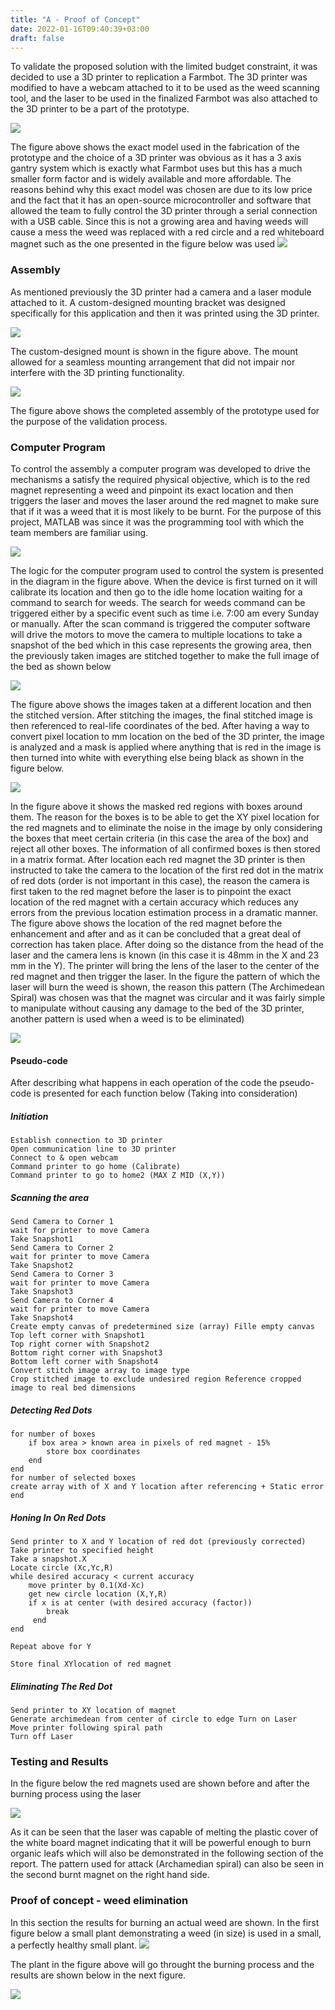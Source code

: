 ```yaml
---
title: "A - Proof of Concept"
date: 2022-01-16T09:40:39+03:00
draft: false
---
```


To validate the proposed solution with the limited budget constraint, it was decided to use a 3D printer to replication a Farmbot. The 3D printer was modified to have a webcam attached to it to be used as the weed scanning tool, and the laser to be used in the finalized Farmbot was also attached to the 3D printer to be a part of the prototype.

![](https://raw.githubusercontent.com/me459ku/Automated-Farming/16131ecf0a98884adcfbc39a55c8f002ee84aba6/img/Proof1.png)



The figure above shows the exact model used in the fabrication of the prototype and the choice of a 3D printer was obvious as it has a 3 axis gantry system
which is exactly what Farmbot uses but this has a much smaller
form factor and is widely available and more affordable. The
reasons behind why this exact model was chosen are due to its low price and the fact that it has an open-source microcontroller and software that allowed the team to fully control the 3D printer through a serial connection with a USB cable. Since this is not a growing area and having weeds will cause a mess the weed was replaced with a red circle and a red whiteboard magnet such as the one presented in the figure below was used
![](https://raw.githubusercontent.com/me459ku/Automated-Farming/16131ecf0a98884adcfbc39a55c8f002ee84aba6/img/Proof2.png)



### Assembly
As mentioned previously the 3D printer had a camera and a laser module attached to it. A custom-designed mounting bracket was designed specifically for this application and then it was printed using the 3D printer.

![](https://raw.githubusercontent.com/me459ku/Automated-Farming/16131ecf0a98884adcfbc39a55c8f002ee84aba6/img/Proof3.png)

The custom-designed mount is shown in the figure above. The mount allowed for a seamless mounting arrangement that did not impair nor interfere with the 3D printing functionality.

![](https://raw.githubusercontent.com/me459ku/Automated-Farming/16131ecf0a98884adcfbc39a55c8f002ee84aba6/img/Proof4.png)

The figure above shows the completed assembly of the prototype used for the purpose of the validation process.

### Computer Program

To control the assembly a computer program was developed to drive the mechanisms a satisfy the required physical objective, which is to the red magnet representing a weed and pinpoint its exact location and then triggers the laser and moves the laser around the red magnet to make sure that if it was a weed that it is most likely to be burnt. For the purpose of this project, MATLAB was since it was the programming tool with which the team members are familiar using.

![](https://raw.githubusercontent.com/me459ku/Automated-Farming/16131ecf0a98884adcfbc39a55c8f002ee84aba6/img/Proof5.png)

The logic for the computer program used to control the system is presented in the diagram in the figure above. When the device is first turned on it will calibrate its location and then go to the idle home location waiting for a command to search for weeds. The search for weeds command can be triggered either by a specific event such as time i.e. 7:00 am every Sunday or manually. After the scan command is triggered the computer software will drive the motors to move the camera to multiple locations to take a snapshot of the bed which in this case represents the growing area, then the previously taken images are stitched together to make the full image of the bed as shown below

![](https://raw.githubusercontent.com/me459ku/Automated-Farming/16131ecf0a98884adcfbc39a55c8f002ee84aba6/img/Proof6.png)

The figure above shows the images taken at a different location and then the stitched version. After stitching the images, the final stitched image is then referenced to real-life coordinates of the bed. After having a way to convert pixel location to mm location on the bed of the 3D printer, the image is analyzed and a mask is applied where anything that is red in the image is then turned into white with everything else being black as shown in the figure below.


![](https://raw.githubusercontent.com/me459ku/Automated-Farming/16131ecf0a98884adcfbc39a55c8f002ee84aba6/img/Proof7.png)

In the figure above it shows the masked red regions with boxes around them. The reason for the boxes is to be able to get the XY pixel location for the red magnets and to eliminate the noise in the image by only considering the boxes that meet certain criteria (in this case the area of the box) and reject all other boxes. The information of all confirmed boxes is then stored in a matrix format. After location each red magnet the 3D printer is then instructed to take the camera to the location of the first red dot in the matrix of red dots (order is not important in this case), the reason the camera is first taken to the red magnet before the laser is to pinpoint the exact location of the red magnet with a certain accuracy which reduces any errors from the previous location estimation process in a dramatic manner.
The figure above shows the location of the red magnet before the enhancement and after and as it can be concluded that a great deal of correction has taken place. After doing so the distance from the head of the laser and the camera lens is known (in this case it is 48mm in the X and 23 mm in the Y). The printer will bring the lens of the laser to the center of the red magnet and then trigger the laser.
In the figure the pattern of which the laser will burn the weed is shown, the reason this pattern (The Archimedean Spiral) was chosen was that the magnet was circular and it was fairly simple to manipulate without causing any damage to the bed of the 3D printer, another pattern is used when a weed is to be eliminated)

![](https://raw.githubusercontent.com/me459ku/Automated-Farming/16131ecf0a98884adcfbc39a55c8f002ee84aba6/img/Proof8.png)


#### Pseudo-code
After describing what happens in each operation of the code the pseudo-code is presented for each function below (Taking into consideration)

##### Initiation
```
Establish connection to 3D printer
Open communication line to 3D printer
Connect to & open webcam
Command printer to go home (Calibrate)
Command printer to go to home2 (MAX Z MID (X,Y))
```
##### Scanning the area
```
Send Camera to Corner 1
wait for printer to move Camera
Take Snapshot1
Send Camera to Corner 2
wait for printer to move Camera
Take Snapshot2
Send Camera to Corner 3
wait for printer to move Camera
Take Snapshot3
Send Camera to Corner 4
wait for printer to move Camera
Take Snapshot4
Create empty canvas of predetermined size (array) Fille empty canvas
Top left corner with Snapshot1
Top right corner with Snapshot2
Bottom right corner with Snapshot3
Bottom left corner with Snapshot4
Convert stitch image array to image type
Crop stitched image to exclude undesired region Reference cropped image to real bed dimensions

```
##### Detecting Red Dots
```Create a mask for all anything red in the image assign a box around all white regions in masked image
for number of boxes
    if box area > known area in pixels of red magnet - 15%
        store box coordinates
    end
end
for number of selected boxes
create array with of X and Y location after referencing + Static error
end
```
##### Honing In On Red Dots
```
Send printer to X and Y location of red dot (previously corrected) Take printer to specified height
Take a snapshot.X
Locate circle (Xc,Yc,R)
while desired accuracy < current accuracy
    move printer by 0.1(Xd-Xc)
    get new circle location (X,Y,R)
    if x is at center (with desired accuracy (factor))
        break
     end
end

Repeat above for Y

Store final XYlocation of red magnet
```
##### Eliminating The Red Dot
```
Send printer to XY location of magnet
Generate archimedean from center of circle to edge Turn on Laser
Move printer following spiral path
Turn off Laser
```

### Testing and Results
In the figure below the red magnets used are shown before and after the burning process using the laser

![](https://raw.githubusercontent.com/me459ku/Automated-Farming/16131ecf0a98884adcfbc39a55c8f002ee84aba6/img/Proof9.png)

As it can be seen that the laser was capable of melting the plastic cover of the white board magnet indicating that it will be powerful enough to burn organic leafs which will also be demonstrated in the following section of the report. The pattern used for attack (Archamedian spiral) can also be seen in the second burnt magnet on the right hand side.

### Proof of concept - weed elimination

In this section the results for burning an actual weed are shown. In the first figure below a small plant demonstrating a weed (in size) is used in a small, a perfectly healthy small plant.
![](https://raw.githubusercontent.com/me459ku/Automated-Farming/16131ecf0a98884adcfbc39a55c8f002ee84aba6/img/Proof10.png)

The plant in the figure above will go throught the burning process and the results are shown below in the next figure.

![](https://raw.githubusercontent.com/me459ku/Automated-Farming/16131ecf0a98884adcfbc39a55c8f002ee84aba6/img/Proof11.png)